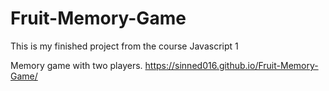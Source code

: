 # Fruit-Memory-Game
This is my finished project from the course Javascript 1

Memory game with two players.
https://sinned016.github.io/Fruit-Memory-Game/
